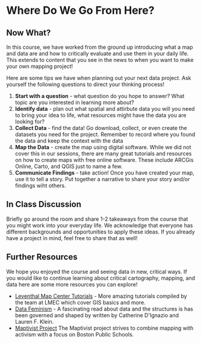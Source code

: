 # Where Do We Go From Here?

## Now What?
In this course, we have worked from the ground up introducing what a map and data are and how to critically evaluate and use them in your daily life. This extends to content that you see in the news to when you want to make your own mapping project!

Here are some tips we have when planning out your next data project. Ask yourself the following questions to direct your thinking process!
1. **Start with a question** - what question do you hope to answer? What topic are you interested in learning more about?
2. **Identify data** - plan out what spatial and attirbute data you will you need to bring your idea to life, what resources might have the data you are looking for?
3. **Collect Data** - find the data! Go download, collect, or even create the datasets you need for the project. Remember to record where you found the data and keep the context with the data
4. **Map the Data** - create the map using digital software. While we did not cover this in our sessions, there are many great tutorials and resources on how to create maps with free online software. These include ARCGis Online, Carto, and QGIS just to name a few.
5. **Communicate Findings** - take action! Once you have created your map, use it to tell a story. Put together a narrative to share your story and/or findings wiht others.

<hideable title = "On your own time">

## In Class Discussion
Briefly go around the room and share 1-2 takeaways from the course that you might work into your everyday life. We acknowledge that everyone has different backgrounds and opportunities to apply these ideas. If you already have a project in mind, feel free to share that as well!

</hideable>

## Further Resources
We hope you enjoyed the course and seeing data in new, critical ways. If you would like to continue learning about critical cartography, mapping, and data here are some more resources you can explore!
* [Leventhal Map Center Tutorials](https://geoservices.leventhalmap.org/cartinal/guides/) - More amazing tutorials compiled by the team at LMEC which cover GIS basics and more.
* [Data Feminism](https://datafeminism.io/) - A fascinating read about data and the structures is has been governed and shaped by written by Catherine D'Ignazio and Lauren F. Klein.
* [Maptivist Project](https://lmec.maps.arcgis.com/apps/MapJournal/index.html?appid=8f5ef10ad2114bd69c0d6acb973f8741) The Maptivist project strives to combine mapping with activism with a focus on Boston Public Schools.

